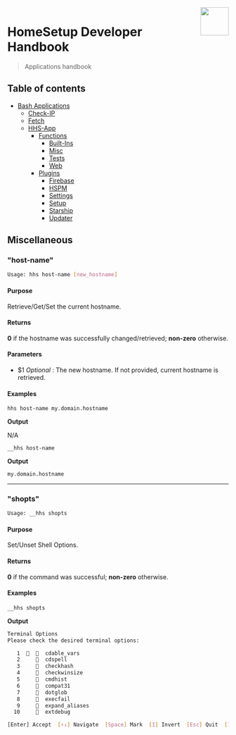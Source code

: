 <img src="https://iili.io/HvtxC1S.png" width="64" height="64" align="right" />

# HomeSetup Developer Handbook
>
> Applications handbook

## Table of contents

<!-- toc -->

- [Bash Applications](../../../../applications.md)
  - [Check-IP](../../check-ip.md#check-ip)
  - [Fetch](../../fetch.md#fetch)
  - [HHS-App](../../hhs-app.md#homesetup-application)
    - [Functions](../../hhs-app.md#functions)
      - [Built-Ins](built-ins.md)
      - [Misc](misc.md)
      - [Tests](tests.md)
      - [Web](web.md)
    - [Plugins](../../hhs-app.md#plug-ins)
      - [Firebase](../plugins/firebase.md)
      - [HSPM](../plugins/hspm.md)
      - [Settings](../plugins/settings.md)
      - [Setup](../plugins/setup.md)
      - [Starship](../plugins/starship.md)
      - [Updater](../plugins/updater.md)

<!-- tocstop -->

## Miscellaneous

### "host-name"

```bash
Usage: hhs host-name [new_hostname]
```

#### **Purpose**

Retrieve/Get/Set the current hostname.

#### **Returns**

**0** if the hostname was successfully changed/retrieved; **non-zero** otherwise.

#### **Parameters**

- $1 _Optional_ : The new hostname. If not provided, current hostname is retrieved.

#### **Examples**

`hhs host-name my.domain.hostname`

**Output**

N/A

`__hhs host-name`

**Output**

```bash
my.domain.hostname
```

------

### "shopts"

```bash
Usage: __hhs shopts
```

#### **Purpose**

Set/Unset Shell Options.

#### **Returns**

**0** if the command was successful; **non-zero** otherwise.

#### **Examples**

`__hhs shopts`

**Output**

```bash
Terminal Options
Please check the desired terminal options:

   1      cdable_vars
   2       cdspell
   3       checkhash
   4       checkwinsize
   5       cmdhist
   6       compat31
   7       dotglob
   8       execfail
   9       expand_aliases
  10       extdebug

[Enter] Accept  [↑↓] Navigate  [Space] Mark  [I] Invert  [Esc] Quit  [1..34] Goto:
```
